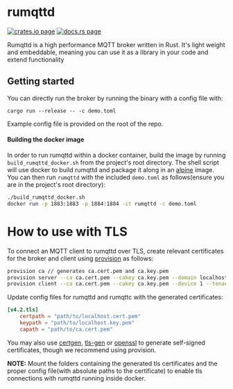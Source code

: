 # rumqttd

[![crates.io page](https://img.shields.io/crates/v/rumqttd.svg)](https://crates.io/crates/rumqttd)
[![docs.rs page](https://docs.rs/rumqttd/badge.svg)](https://docs.rs/rumqttd)

Rumqttd is a high performance MQTT broker written in Rust. It's light weight and embeddable, meaning
you can use it as a library in your code and extend functionality

## Getting started

You can directly run the broker by running the binary with a config file with:

```
cargo run --release -- -c demo.toml

```

Example config file is provided on the root of the repo.


#### Building the docker image

In order to run rumqttd within a docker container, build the image by running `build_rumqttd_docker.sh` from the project's root directory. The shell script will use docker to build rumqttd and package it along in an [alpine](https://hub.docker.com/_/alpine) image. You can then run `rumqttd` with the included `demo.toml` as follows(ensure you are in the project's root directory):
```bash
./build_rumqttd_docker.sh
docker run -p 1883:1883 -p 1884:1884 -it rumqttd -c demo.toml
```

# How to use with TLS

To connect an MQTT client to rumqttd over TLS, create relevant certificates for the broker and client using [provision](https://github.com/bytebeamio/provision) as follows:
```bash
provision ca // generates ca.cert.pem and ca.key.pem
provision server --ca ca.cert.pem --cakey ca.key.pem --domain localhost // generates localhost.cert.pem and localhost.key.pem
provision client --ca ca.cert.pem --cakey ca.key.pem --device 1 --tenant a // generates 1.cert.pem and 1.key.pem
```

Update config files for rumqttd and rumqttc with the generated certificates:
```toml
[v4.2.tls]
    certpath = "path/to/localhost.cert.pem"
    keypath = "path/to/localhost.key.pem"
    capath = "path/to/ca.cert.pem"
```

You may also use [certgen](https://github.com/minio/certgen), [tls-gen](https://github.com/rabbitmq/tls-gen) or [openssl](https://www.baeldung.com/openssl-self-signed-cert) to generate self-signed certificates, though we recommend using provision.

**NOTE:** Mount the folders containing the generated tls certificates and the proper config file(with absolute paths to the certificate) to enable tls connections with rumqttd running inside docker.
